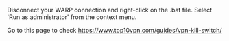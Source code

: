 Disconnect your WARP connection and right-click on the .bat file. Select 'Run as administrator' from the context menu.


Go to this page to check
https://www.top10vpn.com/guides/vpn-kill-switch/
